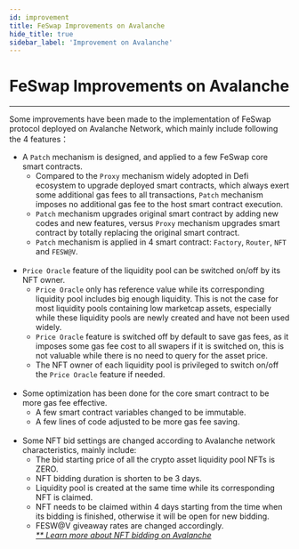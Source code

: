 ```yaml
---
id: improvement
title: FeSwap Improvements on Avalanche
hide_title: true
sidebar_label: 'Improvement on Avalanche'
---
```


<div  className="title">
  <h1> FeSwap Improvements on Avalanche </h1>
</div>

_______________________

Some improvements have been made to the implementation of FeSwap protocol deployed on Avalanche Network, which mainly include following the 4 features： 

+ A `Patch` mechanism is designed, and applied to a few FeSwap core smart contracts.
  + Compared to the `Proxy` mechanism widely adopted in Defi ecosystem to upgrade deployed smart contracts, which always exert some additional gas fees to all transactions, `Patch` mechanism imposes no additional gas fee to the host smart contract execution.
  + `Patch` mechanism upgrades original smart contract by adding new codes and new features, versus `Proxy` mechanism upgrades smart contract by totally replacing the original smart contract.  
  + `Patch` mechanism is applied in 4 smart contract: `Factory`, `Router`, `NFT` and `FESW@V`. <br/><br/>
+ `Price Oracle` feature of the liquidity pool can be switched on/off by its NFT owner.
  + `Price Oracle` only has reference value while its corresponding liquidity pool includes big enough liquidity. This is not the case for most liquidity pools containing low marketcap assets, especially while these liquidity pools are newly created and have not been used widely.
  + `Price Oracle` feature is switched off by default to save gas fees, as it imposes some gas fee cost to all swapers if it is switched on, this is not valuable while there is no need to query for the asset price.
  + The NFT owner of each liquidity pool is privileged to switch on/off the `Price Oracle` feature if needed. <br/><br/>
+ Some optimization has been done for the core smart contract to be more gas fee effective.
  + A few smart contract variables changed to be immutable. 
  + A few lines of code adjusted to be more gas fee saving. <br/><br/>
+ Some NFT bid settings are changed according to Avalanche network characteristics, mainly include:
  + The bid starting price of all the crypto asset liquidity pool NFTs is ZERO.
  + NFT bidding duration is shorten to be 3 days.
  + Liquidity pool is created at the same time while its corresponding NFT is claimed. 
  + NFT needs to be claimed within 4 days starting from the time when its bidding is finished, otherwise it will be open for new bidding.
  + FESW@V giveaway rates are changed accordingly.<br/>
    *[** Learn more about NFT bidding on Avalanche](./nft)*<br/>
